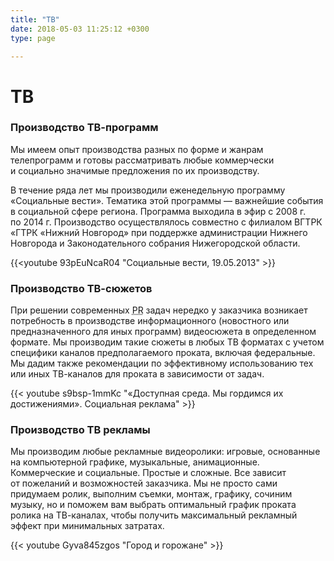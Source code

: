 ```yaml
---
title: "ТВ"
date: 2018-05-03 11:25:12 +0300
type: page

---
```

# ТВ

### Производство <nobr>ТВ-программ</nobr>

Мы имеем опыт производства разных по форме и жанрам телепрограмм и готовы рассматривать любые коммерчески и социально значимые предложения по их производству.

В течение ряда лет мы производили еженедельную программу «Социальные вести». Тематика этой программы — важнейшие события в социальной сфере региона. Программа выходила в эфир с 2008 г. по 2014 г. Производство осуществлялось совместно с филиалом ВГТРК «ГТРК «Нижний Новгород» при поддержке администрации Нижнего Новгорода и Законодательного собрания Нижегородской области.

{{<youtube 93pEuNcaR04 "Социальные вести, 19.05.2013" >}}

### Производство <nobr>ТВ-сюжетов</nobr>

При решении современных <acronym title="Public Relations" lang="en">PR</acronym> задач нередко у заказчика возникает потребность в производстве информационного (новостного или предназначенного для иных программ) видеосюжета в определенном формате. Мы производим такие сюжеты в любых ТВ форматах с учетом специфики каналов предполагаемого проката, включая федеральные. Мы дадим также рекомендации по эффективному использованию тех или иных <nobr>ТВ-каналов</nobr> для проката в зависимости от задач.

{{< youtube s9bsp-1mmKc "«Доступная среда. Мы гордимся их достижениями». Социальная реклама" >}}

### Производство ТВ рекламы

Мы производим любые рекламные видеоролики: игровые, основанные на компьютерной графике, музыкальные, анимационные. Коммерческие и социальные. Простые и сложные. Все зависит от пожеланий и возможностей заказчика. Мы не просто сами придумаем ролик, выполним съемки, монтаж, графику, сочиним музыку, но и поможем вам выбрать оптимальный график проката ролика на <nobr>ТВ-каналах</nobr>, чтобы получить максимальный рекламный эффект при минимальных затратах.

{{< youtube Gyva845zgos "Город и горожане" >}}